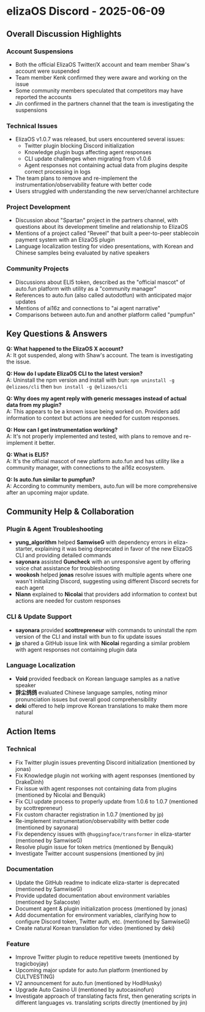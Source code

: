 # elizaOS Discord - 2025-06-09

## Overall Discussion Highlights

### Account Suspensions
- Both the official ElizaOS Twitter/X account and team member Shaw's account were suspended
- Team member Kenk confirmed they were aware and working on the issue
- Some community members speculated that competitors may have reported the accounts
- Jin confirmed in the partners channel that the team is investigating the suspensions

### Technical Issues
- ElizaOS v1.0.7 was released, but users encountered several issues:
  - Twitter plugin blocking Discord initialization
  - Knowledge plugin bugs affecting agent responses
  - CLI update challenges when migrating from v1.0.6
  - Agent responses not containing actual data from plugins despite correct processing in logs
- The team plans to remove and re-implement the instrumentation/observability feature with better code
- Users struggled with understanding the new server/channel architecture

### Project Development
- Discussion about "Spartan" project in the partners channel, with questions about its development timeline and relationship to ElizaOS
- Mentions of a project called "Reveel" that built a peer-to-peer stablecoin payment system with an ElizaOS plugin
- Language localization testing for video presentations, with Korean and Chinese samples being evaluated by native speakers

### Community Projects
- Discussions about ELI5 token, described as the "official mascot" of auto.fun platform with utility as a "community manager"
- References to auto.fun (also called autodotfun) with anticipated major updates
- Mentions of ai16z and connections to "ai agent narrative"
- Comparisons between auto.fun and another platform called "pumpfun"

## Key Questions & Answers

**Q: What happened to the ElizaOS X account?**  
A: It got suspended, along with Shaw's account. The team is investigating the issue.

**Q: How do I update ElizaOS CLI to the latest version?**  
A: Uninstall the npm version and install with bun: `npm uninstall -g @elizaos/cli` then `bun install -g @elizaos/cli`

**Q: Why does my agent reply with generic messages instead of actual data from my plugin?**  
A: This appears to be a known issue being worked on. Providers add information to context but actions are needed for custom responses.

**Q: How can I get instrumentation working?**  
A: It's not properly implemented and tested, with plans to remove and re-implement it better.

**Q: What is ELI5?**  
A: It's the official mascot of new platform auto.fun and has utility like a community manager, with connections to the ai16z ecosystem.

**Q: Is auto.fun similar to pumpfun?**  
A: According to community members, auto.fun will be more comprehensive after an upcoming major update.

## Community Help & Collaboration

### Plugin & Agent Troubleshooting
- **yung_algorithm** helped **SamwiseG** with dependency errors in eliza-starter, explaining it was being deprecated in favor of the new ElizaOS CLI and providing detailed commands
- **sayonara** assisted **Guncheck** with an unresponsive agent by offering voice chat assistance for troubleshooting
- **wookosh** helped **jonas** resolve issues with multiple agents where one wasn't initializing Discord, suggesting using different Discord secrets for each agent
- **Niann** explained to **Nicolai** that providers add information to context but actions are needed for custom responses

### CLI & Update Support
- **sayonara** provided **scottrepreneur** with commands to uninstall the npm version of the CLI and install with bun to fix update issues
- **jp** shared a GitHub issue link with **Nicolai** regarding a similar problem with agent responses not containing plugin data

### Language Localization
- **Void** provided feedback on Korean language samples as a native speaker
- **辞尘鸽鸽** evaluated Chinese language samples, noting minor pronunciation issues but overall good comprehensibility
- **deki** offered to help improve Korean translations to make them more natural

## Action Items

### Technical
- Fix Twitter plugin issues preventing Discord initialization (mentioned by jonas)
- Fix Knowledge plugin not working with agent responses (mentioned by DrakeDinh)
- Fix issue with agent responses not containing data from plugins (mentioned by Nicolai and Benquik)
- Fix CLI update process to properly update from 1.0.6 to 1.0.7 (mentioned by scottrepreneur)
- Fix custom character registration in 1.0.7 (mentioned by jp)
- Re-implement instrumentation/observability with better code (mentioned by sayonara)
- Fix dependency issues with `@huggingface/transformer` in eliza-starter (mentioned by SamwiseG)
- Resolve plugin issue for token metrics (mentioned by Benquik)
- Investigate Twitter account suspensions (mentioned by jin)

### Documentation
- Update the GitHub readme to indicate eliza-starter is deprecated (mentioned by SamwiseG)
- Provide updated documentation about environment variables (mentioned by Salacoste)
- Document agent & plugin initialization process (mentioned by jonas)
- Add documentation for environment variables, clarifying how to configure Discord token, Twitter auth, etc. (mentioned by SamwiseG)
- Create natural Korean translation for video (mentioned by deki)

### Feature
- Improve Twitter plugin to reduce repetitive tweets (mentioned by tragicboyjay)
- Upcoming major update for auto.fun platform (mentioned by CULTVESTING)
- V2 announcement for auto.fun (mentioned by HodlHusky)
- Upgrade Auto Casino UI (mentioned by autocasinofun)
- Investigate approach of translating facts first, then generating scripts in different languages vs. translating scripts directly (mentioned by jin)